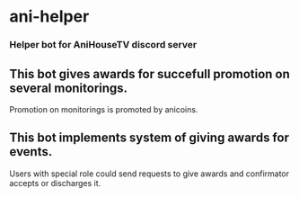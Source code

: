 # ani-helper
### Helper bot for AniHouseTV discord server

## This bot gives awards for succefull promotion on several monitorings.
Promotion on monitorings is promoted by anicoins.

## This bot implements system of giving awards for events.
Users with special role could send requests to give awards and confirmator accepts or discharges it.
